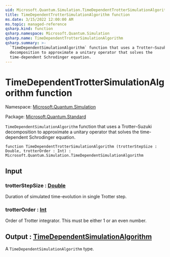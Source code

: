 ```yaml
---
uid: Microsoft.Quantum.Simulation.TimeDependentTrotterSimulationAlgorithm
title: TimeDependentTrotterSimulationAlgorithm function
ms.date: 3/15/2022 12:00:00 AM
ms.topic: managed-reference
qsharp.kind: function
qsharp.namespace: Microsoft.Quantum.Simulation
qsharp.name: TimeDependentTrotterSimulationAlgorithm
qsharp.summary: >-
  `TimeDependentSimulationAlgorithm` function that uses a Trotter–Suzuki
  decomposition to approximate a unitary operator that solves the
  time-dependent Schrodinger equation.
---
```


# TimeDependentTrotterSimulationAlgorithm function

Namespace: [Microsoft.Quantum.Simulation](xref:Microsoft.Quantum.Simulation)

Package: [Microsoft.Quantum.Standard](https://nuget.org/packages/Microsoft.Quantum.Standard)


`TimeDependentSimulationAlgorithm` function that uses a Trotter–Suzukidecomposition to approximate a unitary operator that solves thetime-dependent Schrodinger equation.

```qsharp
function TimeDependentTrotterSimulationAlgorithm (trotterStepSize : Double, trotterOrder : Int) : Microsoft.Quantum.Simulation.TimeDependentSimulationAlgorithm
```


## Input

### trotterStepSize : [Double](xref:microsoft.quantum.qsharp.valueliterals#double-literals)

Duration of simulated time-evolution in single Trotter step.


### trotterOrder : [Int](xref:microsoft.quantum.qsharp.valueliterals#int-literals)

Order of Trotter integrator. This must be either 1 or an even number.



## Output : [TimeDependentSimulationAlgorithm](xref:Microsoft.Quantum.Simulation.TimeDependentSimulationAlgorithm)

A `TimeDependentSimulationAlgorithm` type.